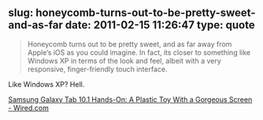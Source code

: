 slug: honeycomb-turns-out-to-be-pretty-sweet-and-as-far
date: 2011-02-15 11:26:47
type: quote
---

> Honeycomb turns out to be pretty sweet, and as far away from Apple’s iOS as you could imagine. In fact, its closer to something like Windows XP in terms of the look and feel, albeit with a very responsive, finger-friendly touch interface.

Like Windows XP? Hell.

 [Samsung Galaxy Tab 10.1 Hands-On: A Plastic Toy With a Gorgeous Screen - Wired.com](http://www.wired.com/gadgetlab/2011/02/samsung-galaxy-tab-10-1-hands-on-a-plastic-toy-with-a-gorgeous-screen/)
